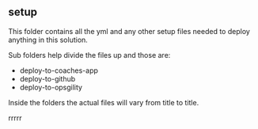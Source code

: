 ## setup

This folder contains all the yml and any other setup files needed to deploy anything in this solution.

Sub folders help divide the files up and those are:

- deploy-to-coaches-app
- deploy-to-github
- deploy-to-opsgility

Inside the folders the actual files will vary from title to title.

rrrrr
